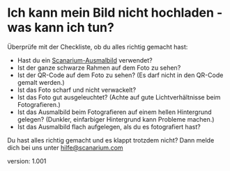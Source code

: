 # Ich kann mein Bild nicht hochladen - was kann ich tun?

Überprüfe mit der Checkliste, ob du alles richtig gemacht hast:

* Hast du ein [Scanarium-Ausmalbild](https://scanarium.com/#pdfs) verwendet?
* Ist der ganze schwarze Rahmen auf dem Foto zu sehen?
* Ist der QR-Code auf dem Foto zu sehen?
    (Es darf nicht in den QR-Code gemalt werden.)
* Ist das Foto scharf und nicht verwackelt?
* Ist das Foto gut ausgeleuchtet?
    (Achte auf gute Lichtverhältnisse beim Fotografieren.)
* Ist das Ausmalbild beim Fotografieren auf einem hellen Hintergrund gelegen?
    (Dunkler, einfarbiger Hintergrund kann Probleme machen.)
* Ist das Ausmalbild flach aufgelegen, als du es fotografiert hast?

Du hast alles richtig gemacht und es klappt trotzdem nicht?
Dann melde dich bei uns unter [hilfe@scanarium.com](mailto:hilfe@scanarium.com)

version: 1.001